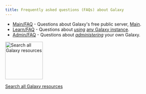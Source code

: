 ```yaml
---
title: Frequently asked questions (FAQs) about Galaxy
---
```

<slot name="/faqs/linkbox" />


* [Main/FAQ](/src/main/faq/index.md) - Questions about Galaxy's free public server, [Main](/main/).
* [Learn/FAQ](/src/learn/faq/index.md) - Questions about *[using](/learn/)* [any Galaxy instance](/use/).
* [Admin/FAQ](/src/admin/faq/index.md) - Questions about *[administering](/admin/)* your own Galaxy.

<div class='center'>
<a href='/search/'><img src="/src/images/galaxy-logos/galaxy-web-search.png" alt="Search all Galaxy resources" width="120" /></a>

[Search all Galaxy resources](/search/)
</div>
